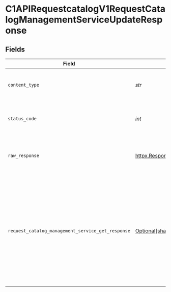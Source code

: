 # C1APIRequestcatalogV1RequestCatalogManagementServiceUpdateResponse


## Fields

| Field                                                                                                                                                                         | Type                                                                                                                                                                          | Required                                                                                                                                                                      | Description                                                                                                                                                                   |
| ----------------------------------------------------------------------------------------------------------------------------------------------------------------------------- | ----------------------------------------------------------------------------------------------------------------------------------------------------------------------------- | ----------------------------------------------------------------------------------------------------------------------------------------------------------------------------- | ----------------------------------------------------------------------------------------------------------------------------------------------------------------------------- |
| `content_type`                                                                                                                                                                | *str*                                                                                                                                                                         | :heavy_check_mark:                                                                                                                                                            | HTTP response content type for this operation                                                                                                                                 |
| `status_code`                                                                                                                                                                 | *int*                                                                                                                                                                         | :heavy_check_mark:                                                                                                                                                            | HTTP response status code for this operation                                                                                                                                  |
| `raw_response`                                                                                                                                                                | [httpx.Response](https://www.python-httpx.org/api/#response)                                                                                                                  | :heavy_check_mark:                                                                                                                                                            | Raw HTTP response; suitable for custom response parsing                                                                                                                       |
| `request_catalog_management_service_get_response`                                                                                                                             | [Optional[shared.RequestCatalogManagementServiceGetResponse]](../../models/shared/requestcatalogmanagementservicegetresponse.md)                                              | :heavy_minus_sign:                                                                                                                                                            | The request catalog management service get response returns a request catalog view with the expanded items in the expanded array indicated by the expand mask in the request. |